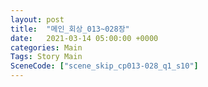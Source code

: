 ```yaml
---
layout: post
title:  "메인_회상_013~028장"
date:   2021-03-14 05:00:00 +0000
categories: Main
Tags: Story Main
SceneCode: ["scene_skip_cp013-028_q1_s10"]
---
```

